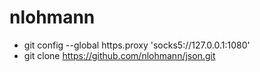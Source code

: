 # nlohmann

* git config --global https.proxy 'socks5://127.0.0.1:1080'
* git clone https://github.com/nlohmann/json.git